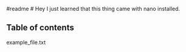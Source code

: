 #readme #
Hey I just learned that this thing came with nano installed.
## Table of contents
example_file.txt
